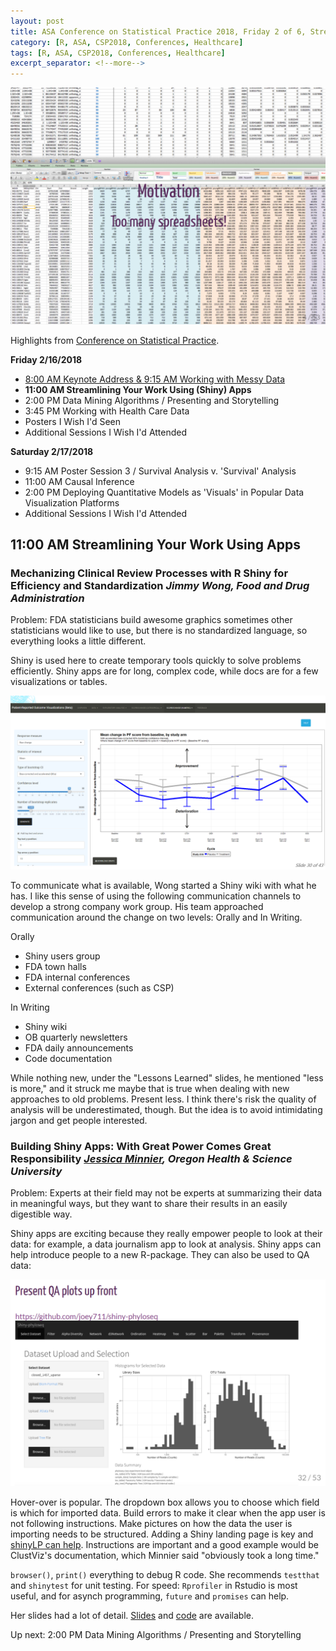 ```yaml
---
layout: post
title: ASA Conference on Statistical Practice 2018, Friday 2 of 6, Streamlining Your Work Using (Shiny) Apps
category: [R, ASA, CSP2018, Conferences, Healthcare]
tags: [R, ASA, CSP2018, Conferences, Healthcare]
excerpt_separator: <!--more-->
---
```


![Before Shiny](/images/spreadsheets01.png "Before Shiny")

Highlights from [Conference on Statistical Practice](https://ww2.amstat.org/meetings/csp/2018/index.cfm). 

<!--more-->

**Friday 2/16/2018**
* [8:00 AM Keynote Address & 9:15 AM Working with Messy Data](https://dgarmat.github.io/CSP2018-Fri-8am/)
* **11:00 AM Streamlining Your Work Using (Shiny) Apps**
* 2:00 PM Data Mining Algorithms / Presenting and Storytelling
* 3:45 PM Working with Health Care Data
* Posters I Wish I'd Seen
* Additional Sessions I Wish I'd Attended

**Saturday 2/17/2018**
* 9:15 AM Poster Session 3 / Survival Analysis v. 'Survival' Analysis
* 11:00 AM Causal Inference
* 2:00 PM Deploying Quantitative Models as 'Visuals' in Popular Data Visualization Platforms
* Additional Sessions I Wish I'd Attended


## 11:00 AM Streamlining Your Work Using Apps

### Mechanizing Clinical Review Processes with R Shiny for Efficiency and Standardization *Jimmy Wong, Food and Drug Administration*

Problem: FDA statisticians build awesome graphics sometimes other statisticians would like to use, but there is no standardized language, so everything looks a little different.

Shiny is used here to create temporary tools quickly to solve problems efficiently. Shiny apps are for long, complex code, while docs are for a few visualizations or tables.

![App that shows if a drug is superior to placebo](/images/shiny01.png "App that shows if a drug is superior to placebo")

To communicate what is available, Wong started a Shiny wiki with what he has. I like this sense of using the following communication channels to develop a strong company work group. His team approached communication around the change on two levels: Orally and In Writing.

Orally
* Shiny users group
* FDA town halls
* FDA internal conferences
* External conferences (such as CSP)

In Writing
* Shiny wiki
* OB quarterly newsletters
* FDA daily announcements
* Code documentation

While nothing new, under the "Lessons Learned" slides, he mentioned "less is more," and it struck me maybe that is true when dealing with new approaches to old problems. Present less. I think there's risk the quality of analysis will be underestimated, though. But the idea is to avoid intimidating jargon and get people interested.


### Building Shiny Apps: With Great Power Comes Great Responsibility *[Jessica Minnier](http://www.ohsu.edu/people/jessica-minnier/AFE05953018130F59A91D6FC11AC9E4E), Oregon Health & Science University*

Problem: Experts at their field may not be experts at summarizing their data in meaningful ways, but they want to share their results in an easily digestible way.

Shiny apps are exciting because they really empower people to look at their data: for example, a data journalism app to look at analysis. Shiny apps can help introduce people to a new R-package. They can also be used to QA data:

![QA data](/images/qashiny01.png "using shiny to QA data")

Hover-over is popular. The dropdown box allows you to choose which field is which for imported data. Build errors to make it clear when the app user is not following instructions. Make pictures on how the data the user is importing needs to be structured. Adding a Shiny landing page is key and [shinyLP can help](https://github.com/jasdumas/shinyLP). Instructions are important and a good example would be ClustViz's documentation, which Minnier said "obviously took a long time."

`browser()`, `print()` everything to debug R code. She recommends `testthat` and `shinytest` for unit testing. For speed: `Rprofiler` in Rstudio is most useful,  and for  asynch programming, `future` and `promises` can help. 

Her slides had a lot of detail. [Slides](http://jminnier-talks.netlify.com/2018_02_shiny_csp/minnier_csp2018#1) and [code](https://github.com/jminnier/talks_etc) are available.

 Up next: 2:00 PM Data Mining Algorithms / Presenting and Storytelling
